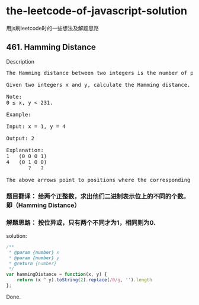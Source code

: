 
# the-leetcode-of-javascript-solution
用js刷leetcode时的一些想法及解题思路

## 461. Hamming Distance
Description
<pre>
The Hamming distance between two integers is the number of positions at which the corresponding bits are different.

Given two integers x and y, calculate the Hamming distance.

Note:
0 ≤ x, y < 231.

Example:

Input: x = 1, y = 4

Output: 2

Explanation:
1   (0 0 0 1)
4   (0 1 0 0)
       ?   ?

The above arrows point to positions where the corresponding bits are different.
</pre>

### 题目翻译： 给两个正整数，求出他们二进制表示位上的不同的个数。即（Hamming Distance）
### 解题思路： 按位异或，只有两个不同才为1，相同则为0.

solution: 
```js
/**
 * @param {number} x
 * @param {number} y
 * @return {number}
 */
var hammingDistance = function(x, y) {
    return (x ^ y).toString(2).replace(/0/g, '').length
};
```
Done.
